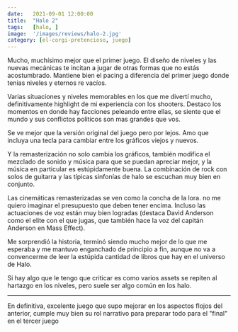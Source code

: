 ```yaml
---
date:   2021-09-01 12:00:00
title:  "Halo 2"
tags:   [halo, ]
image:  '/images/reviews/halo-2.jpg'
category: [el-corgi-pretencioso, juego]
---
```

Mucho, muchísimo mejor que el primer juego. El diseño de niveles y las nuevas mecánicas te incitan a jugar de otras formas que no estás acostumbrado. Mantiene bien el pacing a diferencia del primer juego donde tenias niveles y eternos re vacíos.

Varias situaciones y niveles memorables en los que me divertí mucho, definitivamente highlight de mi experiencia con los shooters. Destaco los momentos en donde hay facciones peleando entre ellas, se siente que el mundo y sus conflictos politicos son mas grandes que vos.

Se ve mejor que la versión original del juego pero por lejos. Amo que incluya una tecla para cambiar entre los gráficos viejos y nuevos.

Y la remasterización no solo cambia los gráficos, también modifica el mezclado de sonido y música para que se puedan apreciar mejor, y la música en particular es estúpidamente buena. La combinación de rock con solos de guitarra y las típicas sinfonías de halo se escuchan muy bien en conjunto.

Las cinemáticas remasterizadas se ven como la concha de la lora. no me quiero imaginar el presupuesto que deben tener encima. Incluso las actuaciones de voz están muy bien logradas (destaca David Anderson como el elite con el que jugas, que también hace la voz del capitán Anderson en Mass Effect).

Me sorprendió la historia, terminó siendo mucho mejor de lo que me esperaba y me mantuvo enganchado de principio a fin, aunque no va a convencerme de leer la estúpida cantidad de libros que hay en el universo de Halo.

Si hay algo que le tengo que criticar es como varios assets se repiten al hartazgo en los niveles, pero suele ser algo común en los halo.

<hr>

En definitiva, excelente juego que supo mejorar en los aspectos flojos del anterior, cumple muy bien su rol narrativo para preparar todo para el "final" en el tercer juego
